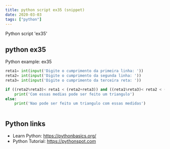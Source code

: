 ```yaml
---
title: python script ex35 (snippet)
date: 2020-03-03
tags: ["python"]
---
```

Python script 'ex35'


## python ex35

Python example: ex35

```python
reta1= int(input('Digite o cumprimento da primeira linha: '))
reta2= int(input('Digite o cumprimento da segunda linha: '))
reta3= int(input('Digite o cumprimento da terceira reta: '))

if ((reta2%reta3)< reta1 < (reta2+reta3)) and ((reta1%reta3)< reta2 < (reta1+reta3)) and ((reta1%reta2)< reta3 < (reta1+reta2)):
    print('Com essas medias pode ser feito um triangulo')
else:
    print('Nao pode ser feito um triangulo com essas medidas')



```

## Python links

- Learn Python: https://pythonbasics.org/
- Python Tutorial: https://pythonspot.com
